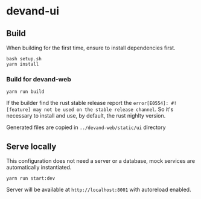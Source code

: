 # devand-ui

## Build

When building for the first time, ensure to install dependencies first.

```shell
bash setup.sh
yarn install
```

### Build for devand-web

```shell
yarn run build
```
If the builder find the rust stable release report the ```error[E0554]: #![feature] may not be used on the stable release channel```.
So it's necessary to install and use, by default, the rust nighlty version.

Generated files are copied in `../devand-web/static/ui` directory

## Serve locally

This configuration does not need a server or a database, mock services
are automatically instantiated.

```shell
yarn run start:dev
```

Server will be available at `http://localhost:8001` with autoreload enabled.

